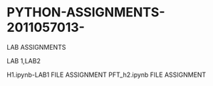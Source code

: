 # PYTHON-ASSIGNMENTS-2011057013-
LAB ASSIGNMENTS

LAB 1,LAB2 

H1.ipynb-LAB1 FILE ASSIGNMENT
PFT_h2.ipynb FILE ASSIGNMENT

